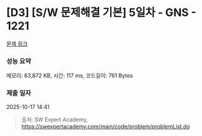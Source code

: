 # [D3] [S/W 문제해결 기본] 5일차 - GNS - 1221 

[문제 링크](https://swexpertacademy.com/main/code/problem/problemDetail.do?contestProbId=AV14jJh6ACYCFAYD) 

### 성능 요약

메모리: 63,872 KB, 시간: 117 ms, 코드길이: 761 Bytes

### 제출 일자

2025-10-17 14:41



> 출처: SW Expert Academy, https://swexpertacademy.com/main/code/problem/problemList.do